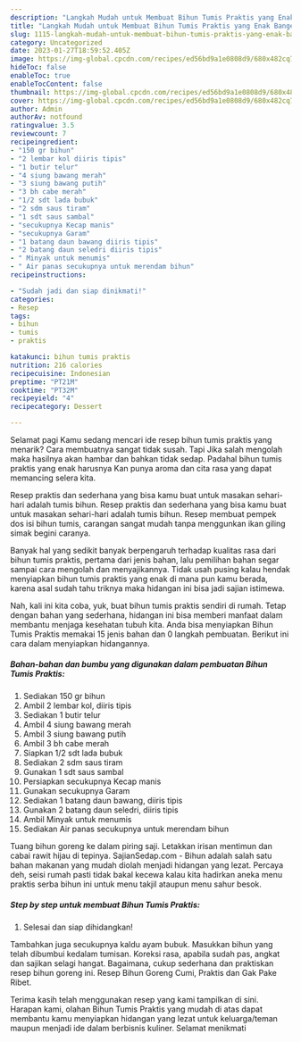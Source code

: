 ```yaml
---
description: "Langkah Mudah untuk Membuat Bihun Tumis Praktis yang Enak Banget, Buat Buka Puasa Bikin Ngiler"
title: "Langkah Mudah untuk Membuat Bihun Tumis Praktis yang Enak Banget, Buat Buka Puasa Bikin Ngiler"
slug: 1115-langkah-mudah-untuk-membuat-bihun-tumis-praktis-yang-enak-banget-buat-buka-puasa-bikin-ngiler
category: Uncategorized
date: 2023-01-27T18:59:52.405Z
image: https://img-global.cpcdn.com/recipes/ed56bd9a1e0808d9/680x482cq70/bihun-tumis-praktis-foto-resep-utama.jpg
hideToc: false
enableToc: true
enableTocContent: false
thumbnail: https://img-global.cpcdn.com/recipes/ed56bd9a1e0808d9/680x482cq70/bihun-tumis-praktis-foto-resep-utama.jpg
cover: https://img-global.cpcdn.com/recipes/ed56bd9a1e0808d9/680x482cq70/bihun-tumis-praktis-foto-resep-utama.jpg
author: Admin
authorAv: notfound
ratingvalue: 3.5
reviewcount: 7
recipeingredient:
- "150 gr bihun"
- "2 lembar kol diiris tipis"
- "1 butir telur"
- "4 siung bawang merah"
- "3 siung bawang putih"
- "3 bh cabe merah"
- "1/2 sdt lada bubuk"
- "2 sdm saus tiram"
- "1 sdt saus sambal"
- "secukupnya Kecap manis"
- "secukupnya Garam"
- "1 batang daun bawang diiris tipis"
- "2 batang daun seledri diiris tipis"
- " Minyak untuk menumis"
- " Air panas secukupnya untuk merendam bihun"
recipeinstructions:

- "Sudah jadi dan siap dinikmati!"
categories:
- Resep
tags:
- bihun
- tumis
- praktis

katakunci: bihun tumis praktis 
nutrition: 216 calories
recipecuisine: Indonesian
preptime: "PT21M"
cooktime: "PT32M"
recipeyield: "4"
recipecategory: Dessert

---
```



Selamat pagi Kamu sedang mencari ide resep bihun tumis praktis yang menarik? Cara membuatnya sangat tidak susah. Tapi Jika salah mengolah maka hasilnya akan hambar dan bahkan tidak sedap. Padahal bihun tumis praktis yang enak harusnya Kan punya aroma dan cita rasa yang dapat memancing selera kita.


Resep praktis dan sederhana yang bisa kamu buat untuk masakan sehari-hari adalah tumis bihun. Resep praktis dan sederhana yang bisa kamu buat untuk masakan sehari-hari adalah tumis bihun. Resep membuat pempek dos isi bihun tumis, carangan sangat mudah tanpa menggunkan ikan giling simak begini caranya.

Banyak hal yang sedikit banyak berpengaruh terhadap kualitas rasa dari bihun tumis praktis, pertama dari jenis bahan, lalu pemilihan bahan segar sampai cara mengolah dan menyajikannya. Tidak usah pusing kalau hendak menyiapkan bihun tumis praktis yang enak di mana pun kamu berada, karena asal sudah tahu triknya maka hidangan ini bisa jadi sajian istimewa.


Nah, kali ini kita coba, yuk, buat bihun tumis praktis sendiri di rumah. Tetap dengan bahan yang sederhana, hidangan ini bisa memberi manfaat dalam membantu menjaga kesehatan tubuh kita. Anda bisa menyiapkan Bihun Tumis Praktis memakai 15 jenis bahan dan 0 langkah pembuatan. Berikut ini cara dalam menyiapkan hidangannya.

<!--inarticleads1-->

##### Bahan-bahan dan bumbu yang digunakan dalam pembuatan Bihun Tumis Praktis:

1. Sediakan 150 gr bihun
1. Ambil 2 lembar kol, diiris tipis
1. Sediakan 1 butir telur
1. Ambil 4 siung bawang merah
1. Ambil 3 siung bawang putih
1. Ambil 3 bh cabe merah
1. Siapkan 1/2 sdt lada bubuk
1. Sediakan 2 sdm saus tiram
1. Gunakan 1 sdt saus sambal
1. Persiapkan secukupnya Kecap manis
1. Gunakan secukupnya Garam
1. Sediakan 1 batang daun bawang, diiris tipis
1. Gunakan 2 batang daun seledri, diiris tipis
1. Ambil  Minyak untuk menumis
1. Sediakan  Air panas secukupnya untuk merendam bihun


Tuang bihun goreng ke dalam piring saji. Letakkan irisan mentimun dan cabai rawit hijau di tepinya. SajianSedap.com - Bihun adalah salah satu bahan makanan yang mudah diolah menjadi hidangan yang lezat. Percaya deh, seisi rumah pasti tidak bakal kecewa kalau kita hadirkan aneka menu praktis serba bihun ini untuk menu takjil ataupun menu sahur besok. 

<!--inarticleads2-->

##### Step by step untuk membuat Bihun Tumis Praktis:


1. Selesai dan siap dihidangkan!

Tambahkan juga secukupnya kaldu ayam bubuk. Masukkan bihun yang telah dibumbui kedalam tumisan. Koreksi rasa, apabila sudah pas, angkat dan sajikan selagi hangat. Bagaimana, cukup sederhana dan praktiskan resep bihun goreng ini. Resep Bihun Goreng Cumi, Praktis dan Gak Pake Ribet. 

Terima kasih telah menggunakan resep yang kami tampilkan di sini. Harapan kami, olahan Bihun Tumis Praktis yang mudah di atas dapat membantu kamu menyiapkan hidangan yang lezat untuk keluarga/teman maupun menjadi ide dalam berbisnis kuliner. Selamat menikmati
